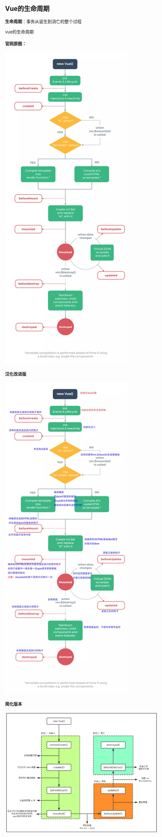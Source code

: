## Vue的生命周期

**生命周期**：事务从诞生到消亡的整个过程

vue的生命周期

#### 官网原图：

![图片2](image/图片2.png)

#### 汉化改进版

![图片3](image/图片3.png)

#### 简化版本

![图片4](image/图片4.png)